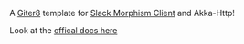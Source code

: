A [Giter8][g8] template for [Slack Morphism Client][SM] and Akka-Http!

Look at the [offical docs here](https://slack.abdolence.dev/docs/akka-http)

[SM]: https://github.com/abdolence/slack-morphism
[g8]: http://www.foundweekends.org/giter8/

